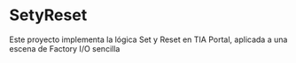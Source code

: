 # SetyReset
Este proyecto implementa la lógica Set y Reset en TIA Portal, aplicada a una escena de Factory I/O sencilla
